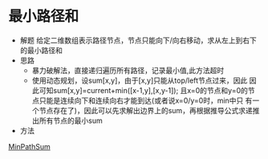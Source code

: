 # 最小路径和
- 解题
    给定二维数组表示路径节点，节点只能向下/向右移动，求从左上到右下的最小路径和
- 思路
    - 暴力破解法，直接递归遍历所有路径，记录最小值,此方法超时
    - 使用动态规划，设sum[x,y]，由于[x,y]只能从top/left节点过来，因此
    因此可知sum[x,y]=current+min([x-1,y],[x,y-1]);
    且x=0的节点和y=0的节点只能是连续向下和连续向右才能到达(或者说x=0/y=0时，min中只
    有一个节点存在了)，因此可以先求解出边界上的sum，再根据推导公式求递推出所有节点的最小sum
- 方法

[MinPathSum](Top100/src/com/lwf/TOP100/normal/MinPathSum.java)